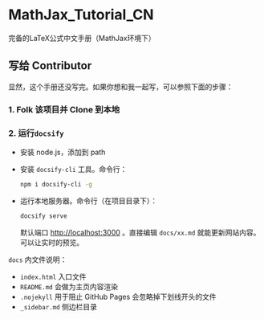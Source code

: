 # MathJax_Tutorial_CN

完备的LaTeX公式中文手册（MathJax环境下）

## 写给 Contributor

显然，这个手册还没写完。如果你想和我一起写，可以参照下面的步骤：

### 1. Folk 该项目并 Clone 到本地

### 2. 运行`docsify`

- 安装 node.js，添加到 path
- 安装 `docsify-cli` 工具。命令行：
  
  ```bash
  npm i docsify-cli -g
  ```
  
- 运行本地服务器。命令行（在项目目录下）：
  
  ```bash
  docsify serve
  ```

  默认端口 [http://localhost:3000](http://localhost:3000) 。直接编辑 `docs/xx.md` 就能更新网站内容。可以让实时的预览。

`docs` 内文件说明：

- `index.html` 入口文件
- `README.md` 会做为主页内容渲染
- `.nojekyll` 用于阻止 GitHub Pages 会忽略掉下划线开头的文件
- `_sidebar.md` 侧边栏目录
